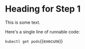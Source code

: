 # Heading for Step 1

This is some text.

Here's a single line of runnable code:

`kubectl get pods`{{execute}}